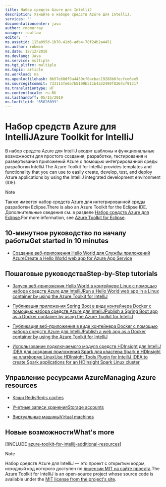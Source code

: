 ```yaml
---
title: Набор средств Azure для IntelliJ
description: Узнайте о наборе средств Azure для IntelliJ.
services: ''
documentationcenter: java
author: rmcmurray
manager: routlaw
editor: ''
ms.assetid: 115a095d-1b70-41d6-adb4-78f24b2a4451
ms.author: robmcm
ms.date: 12/12/2018
ms.devlang: Java
ms.service: multiple
ms.tgt_pltfrm: multiple
ms.topic: article
ms.workload: na
ms.openlocfilehash: 0b57e60df9a4439cf0acbac19288b6fecfce6ee5
ms.sourcegitcommit: 733115fe0a7b5109b511b4a32490f8264cf91217
ms.translationtype: HT
ms.contentlocale: ru-RU
ms.lasthandoff: 05/15/2019
ms.locfileid: "65626099"
---
```

# <a name="azure-toolkit-for-intellij"></a><span data-ttu-id="7a610-103">Набор средств Azure для IntelliJ</span><span class="sxs-lookup"><span data-stu-id="7a610-103">Azure Toolkit for IntelliJ</span></span>

<span data-ttu-id="7a610-104">В набор средств Azure для IntelliJ входят шаблоны и функциональные возможности для простого создания, разработки, тестирования и развертывания приложений Azure с помощью интегрированной среды разработки IntelliJ.</span><span class="sxs-lookup"><span data-stu-id="7a610-104">The Azure Toolkit for IntelliJ provides templates and functionality that you can use to easily create, develop, test, and deploy Azure applications by using the IntelliJ integrated development environment (IDE).</span></span>

> [!NOTE]
> 
> <span data-ttu-id="7a610-105">Также имеется набор средств Azure для интегрированной среды разработки Eclipse.</span><span class="sxs-lookup"><span data-stu-id="7a610-105">There is also an Azure Toolkit for the Eclipse IDE.</span></span> <span data-ttu-id="7a610-106">Дополнительные сведения см. в разделе [Набор средств Azure для Eclipse](../eclipse/azure-toolkit-for-eclipse.md).</span><span class="sxs-lookup"><span data-stu-id="7a610-106">For more information, see [Azure Toolkit for Eclipse](../eclipse/azure-toolkit-for-eclipse.md).</span></span>
> 

## <a name="get-started-in-10-minutes"></a><span data-ttu-id="7a610-107">10-минутное руководство по началу работы</span><span class="sxs-lookup"><span data-stu-id="7a610-107">Get started in 10 minutes</span></span>

* [<span data-ttu-id="7a610-108">Создание веб-приложения Hello World для Службы приложений Azure</span><span class="sxs-lookup"><span data-stu-id="7a610-108">Create a Hello World web app for Azure App Service</span></span>](azure-toolkit-for-intellij-create-hello-world-web-app.md)

## <a name="step-by-step-tutorials"></a><span data-ttu-id="7a610-109">Пошаговые руководства</span><span class="sxs-lookup"><span data-stu-id="7a610-109">Step-by-Step tutorials</span></span>

* [<span data-ttu-id="7a610-110">Запуск веб-приложения Hello World в контейнере Linux с помощью набора средств Azure для IntelliJ</span><span class="sxs-lookup"><span data-stu-id="7a610-110">Run a Hello World web app in a Linux container by using the Azure Toolkit for IntelliJ</span></span>](azure-toolkit-for-intellij-hello-world-web-app-linux.md)

* [<span data-ttu-id="7a610-111">Публикация приложения Spring Boot в виде контейнера Docker с помощью набора средств Azure для IntelliJ</span><span class="sxs-lookup"><span data-stu-id="7a610-111">Publish a Spring Boot app as a Docker container by using the Azure Toolkit for IntelliJ</span></span>](azure-toolkit-for-intellij-publish-spring-boot-docker-app.md)

* [<span data-ttu-id="7a610-112">Публикация веб-приложения в виде контейнера Docker с помощью набора средств Azure для IntelliJ</span><span class="sxs-lookup"><span data-stu-id="7a610-112">Publish a web app as a Docker container by using the Azure Toolkit for IntelliJ</span></span>](azure-toolkit-for-intellij-publish-as-docker-container.md)

* [<span data-ttu-id="7a610-113">Использование подключаемого модуля средств HDInsight для IntelliJ IDEA для создания приложений Spark для кластера Spark в HDInsight на платформе Linux</span><span class="sxs-lookup"><span data-stu-id="7a610-113">Use HDInsight Tools Plugin for IntelliJ IDEA to create Spark applications for an HDInsight Spark Linux cluster</span></span>](/azure/hdinsight/hdinsight-apache-spark-intellij-tool-plugin)

## <a name="managing-azure-resources"></a><span data-ttu-id="7a610-114">Управление ресурсами Azure</span><span class="sxs-lookup"><span data-stu-id="7a610-114">Managing Azure resources</span></span>

* [<span data-ttu-id="7a610-115">Кэши Redis</span><span class="sxs-lookup"><span data-stu-id="7a610-115">Redis caches</span></span>](azure-toolkit-for-intellij-managing-redis-caches-using-azure-explorer.md)

* [<span data-ttu-id="7a610-116">Учетные записи хранения</span><span class="sxs-lookup"><span data-stu-id="7a610-116">Storage accounts</span></span>](azure-toolkit-for-intellij-managing-virtual-machines-using-azure-explorer.md)

* [<span data-ttu-id="7a610-117">Виртуальные машины</span><span class="sxs-lookup"><span data-stu-id="7a610-117">Virtual machines</span></span>](azure-toolkit-for-intellij-managing-storage-accounts-using-azure-explorer.md)

## <a name="whats-more"></a><span data-ttu-id="7a610-118">Новые возможности</span><span class="sxs-lookup"><span data-stu-id="7a610-118">What's more</span></span>

[!INCLUDE [azure-toolkit-for-intellij-additional-resources](../includes/azure-toolkit-for-intellij-additional-resources.md)]
> [!NOTE]
> 
> <span data-ttu-id="7a610-119">Набор средств Azure для IntelliJ — это проект с открытым кодом, исходный код которого доступен по [лицензии MIT на сайте проекта](https://github.com/microsoft/azure-tools-for-java).</span><span class="sxs-lookup"><span data-stu-id="7a610-119">The Azure Toolkit for IntelliJ is an open-source project whose source code is available under the [MIT license from the project's site](https://github.com/microsoft/azure-tools-for-java).</span></span>
> 
